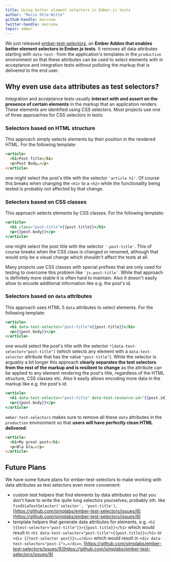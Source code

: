 ```yaml
---
title: Using better element selectors in Ember.js tests
author: "Marco Otte-Witte"
github-handle: marcoow
twitter-handle: marcoow
topic: ember
---
```


We just released [ember-test-selectors](https://github.com/simplabs/ember-test-selectors), an __Ember Addon that enables better element selectors in Ember.js tests__. It removes all data attributes starting with `data-test-` from the application's templates in the `production` environment so that these attributes can be used to select elements with in acceptance and integration tests without polluting the markup that is delivered to the end user.

<!--break-->

## Why even use `data` attributes as test selectors?

Integration and acceptance tests usually __interact with and assert on the presence of certain elements__ in the markup that an application renders. These elements are identified using CSS selectors. Most projects use one of three approaches for CSS selectors in tests:

### Selectors based on HTML structure

This approach simply selects elements by their position in the rendered HTML. For the following template:

```html
<article>
  <h1>Post Title</h1>
  <p>Post Body…</p>
</article>
```

one might select the post's title with the selector `'article h1'`. Of course this breaks when changing the `<h1>` to a `<h2>` while the functionality being tested is probably not affected by that change.

### Selectors based on CSS classes

This approach selects elements by CSS classes. For the following template:

```hbs
<article>
  <h1 class="post-title">{{post.title}}</h1>
  <p>{{post.body}}</p>
</article>
```

one might select the post title with the selector `'.post-title'`. This of course breaks when the CSS class is changed or renamed, although that would only be a visual change which shouldn't affect the tests at all.

Many projects use CSS classes with special prefixes that are only used for testing to overcome this problem like `'js-post-title'`. While that approach is definitely more stable it is often hard to maintain. Also it doesn't easily allow to encode additional information like e.g. the post's id.

### Selectors based on `data` attributes

This approach uses HTML 5 `data` attributes to select elements. For the following template:

```hbs
<article>
  <h1 data-test-selector="post-title">{{post.title}}</h1>
  <p>{{post.body}}</p>
</article>
```

one would select the post's title with the selector `*[data-test-selector="post-title"]` (which selects any element with a `data-test-selector` attribute that has the value `"post-title"`). While the selector is arguably a bit longer this approach __clearly separates the test selectors from the rest of the markup and is resilient to change__ as the attribute can be applied to any element rendering the post's title, regardless of the HTML structure, CSS classes etc. Also it easily allows encoding more data in the markup like e.g. the post's id:

```hbs
<article>
  <h1 data-test-selector="post-title" data-test-resource-id="{{post.id}}">{{post.title}}</h1>
  <p>{{post.body}}</p>
</article>
```

`ember-test-selectors` makes sure to remove all these `data` attributes in the `production` environment so that __users will have perfectly clean HTML delivered__:

```html
<article>
  <h1>My great post</h1>
  <p>Bla bla…</p>
</article>
```

## Future Plans

We have some future plans for ember-test-selectors to make working with data attributes as test selectors even more convenient:

* custom test helpers that find elements by data attributes so that you don't have to write the quite long selectors yourselves; probably sth. like `findViaTestSelector('selector', 'post-title')`, [https://github.com/simplabs/ember-test-selectors/issues/8](https://github.com/simplabs/ember-test-selectors/issues/8)
* template helpers that generate data attributes for elements, e.g. `<h1 {{test-selector="post-title"}}>{{post.title}}</h1>` which would result in `<h1 data-test-selector="post-title">{{post.title}}</h1>` or `<div {{test-selector post}}>…</div>` which would result in `<div data-test-selector="post-1">…</div>`, [https://github.com/simplabs/ember-test-selectors/issues/9](https://github.com/simplabs/ember-test-selectors/issues/9)
